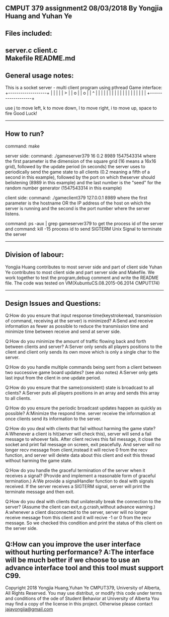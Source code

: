 CMPUT 379 assignment2 08/03/2018
By Yongjia Huang and Yuhan Ye
-----------------
Files included:
-----------------
server.c
client.c	
Makefile
README.md
---------------------
General usage notes:
---------------------
This is a socket server - multi client program using pthread
Game interface:
+-------------------+
|                   |
|                   |
|        >          |
|           o       |
|           o       |
|           ^       |
|                   |
|                   |
|                   |
|                   |
|                   |
|                   |
|                   |
|                   |
|                   |
+-------------------+

use  j to move left, k to move down, l to move right, i to move up, space to fire
Good Luck!

--------------
How to run?
--------------
command: make

server side:
command: ./gameserver379 16 0.2 8989 1547543314
where the first parameter is the dimension of the square grid (16 means a 16x16 grid), followed by the update period (in seconds) the server uses to periodically send the game state to all clients (0.2 meaning a fifth of a second in this example),
followed by the port on which theserver should belistening (8989 in this example) and the last number is the "seed" for the random number generator (1547543314 in this example)

client side:
command: ./gameclient379 127.0.0.1 8989
where the first parameter is the hostname OR the IP address of the host on which the server is running and the second is the port number where the server listens. 

command: ps -aux | grep gameserver379 
to get the process id of the server and
command: kill -15 process id
to send SIGTERM Unix Signal to terminate the server

-------------------
Division of labour:
-------------------
Yongjia Huang contributes to most server side and part of client side
Yuhan Ye contributes to most client side and part server side and Makefile.
We work together to test the program,debug comment and write the README file.
The code was tested on VM(XubuntuCS.08.2015-06.2014 CMPUT174)

----------------------------
Design Issues and Questions:
----------------------------
Q:How do you ensure that input response time(keystrokeread, transmission of command, receiving at the server) is minimized?
A:Send and receive information as fewer as possible to reduce the transmission time
and minimize time between receive and send at server side.

Q:How do you minimize the amount of traffic flowing back and forth between clients and server?
A:Server only sends all players positions to the client and client only sends its own move which is only a single char to the server.

Q:How do you handle multiple commands being sent from a client between two successive game board updates? (see also notes)
A:Server only gets last input from the client in one update period.

Q:How do you ensure that the same(consistent) state is broadcast to all clients?
A:Server puts all players positions in an array and sends this array to all clients.

Q:How do you ensure the periodic broadcast updates happen as quickly as possible?
A:Minimize the respond time. server receive the information at once clients send
its information to the server.

Q:How do you deal with clients that fail without harming the game state?
A:Whenever a client is hit(server will check this), server will send a fail message to whoever fails. After client recives this fail message, it close the socket and print fail message on screen, exit peacefully. And server will no longer recv message from client,instead it will recive 0 from the recv function, and server will delete data about this client and exit this thread without harming the game state.

Q:How do you handle the graceful termination of the server when it receives a signal? (Provide and implement a reasonable form of graceful termination.)
A:We provide a signalHandler function to deal with signals received. If the server receives a SIGTERM signal, server will print the terminate message and then exit.

Q:How do you deal with clients that unilaterally break the connection to the server? (Assume the client can exit,e.g.crash,without advance warning.)
A:whenever a client disconnected to the server, server will no longer receive message from this client and it will recive -1 or 0 from the recv message. So we checked this condition and print the status of this client on the server side.

Q:How can you improve the user interface without hurting performance?
A:The interface will be much better if we choose to use an advance interface tool and this tool must support C99. 
-------------------------------------------------------------------------------------------
Copyright 2018 Yongjia Huang,Yuhan Ye CMPUT379, University of Alberta, All Rights Reserved.
You may use distribut, or modify this code under terms and conditions of the ode of Student Behavior at University of Alberta
You may find a copy of the license in this project. Otherwise please contact jajayongjia@gmail.com
